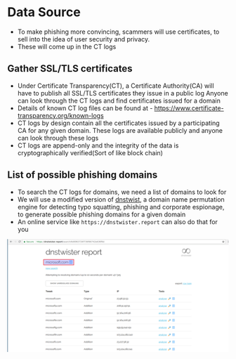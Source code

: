 # Data Source

- To make phishing more convincing, scammers will use certificates, to sell into the idea of user security and privacy.
- These will come up in the CT logs

## Gather SSL/TLS certificates

- Under Certificate Transparency(CT), a Certificate Authority(CA) will have to publish all SSL/TLS certificates they issue in a public log
Anyone can look through the CT logs and find certificates issued for a domain
- Details of known CT log files can be found at - https://www.certificate-transparency.org/known-logs
- CT logs by design contain all the certificates issued by a participating CA for any given domain. These logs are available publicly and anyone can look through these logs
- CT logs are append-only and the integrity of the data is cryptographically verified(Sort of like block chain) 

## List of possible phishing domains

- To search the CT logs for domains, we need a list of domains to look for
- We will use a modified version of [dnstwist](https://github.com/elceef/dnstwist), a domain name permutation engine for detecting typo squatting, phishing and corporate espionage, to generate possible phishing domains for a given domain
- An online service like `https://dnstwister.report` can also do that for you

![dnstwist site report](imgs/dnstwist-report.png)